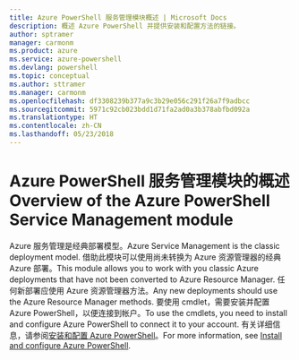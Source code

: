 ```yaml
---
title: Azure PowerShell 服务管理模块概述 | Microsoft Docs
description: 概述 Azure PowerShell 并提供安装和配置方法的链接。
author: sptramer
manager: carmonm
ms.product: azure
ms.service: azure-powershell
ms.devlang: powershell
ms.topic: conceptual
ms.author: sttramer
ms.manager: carmonm
ms.openlocfilehash: df3308239b377a9c3b29e056c291f26a7f9adbcc
ms.sourcegitcommit: 5971c92cb023bdd1d71fa2ad0a3b378abfbd092a
ms.translationtype: HT
ms.contentlocale: zh-CN
ms.lasthandoff: 05/23/2018
---
```

# <a name="overview-of-the-azure-powershell-service-management-module"></a><span data-ttu-id="6a2a3-103">Azure PowerShell 服务管理模块的概述</span><span class="sxs-lookup"><span data-stu-id="6a2a3-103">Overview of the Azure PowerShell Service Management module</span></span>

<span data-ttu-id="6a2a3-104">Azure 服务管理是经典部署模型。</span><span class="sxs-lookup"><span data-stu-id="6a2a3-104">Azure Service Management is the classic deployment model.</span></span> <span data-ttu-id="6a2a3-105">借助此模块可以使用尚未转换为 Azure 资源管理器的经典 Azure 部署。</span><span class="sxs-lookup"><span data-stu-id="6a2a3-105">This module allows you to work with you classic Azure deployments that have not been converted to Azure Resource Manager.</span></span> <span data-ttu-id="6a2a3-106">任何新部署应使用 Azure 资源管理器方法。</span><span class="sxs-lookup"><span data-stu-id="6a2a3-106">Any new deployments should use the Azure Resource Manager methods.</span></span> <span data-ttu-id="6a2a3-107">要使用 cmdlet，需要安装并配置 Azure PowerShell，以便连接到帐户。</span><span class="sxs-lookup"><span data-stu-id="6a2a3-107">To use the cmdlets, you need to install and configure Azure PowerShell to connect it to your account.</span></span> <span data-ttu-id="6a2a3-108">有关详细信息，请参阅[安装和配置 Azure PowerShell](install-azure-ps.md)。</span><span class="sxs-lookup"><span data-stu-id="6a2a3-108">For more information, see [Install and configure Azure PowerShell](install-azure-ps.md).</span></span>
